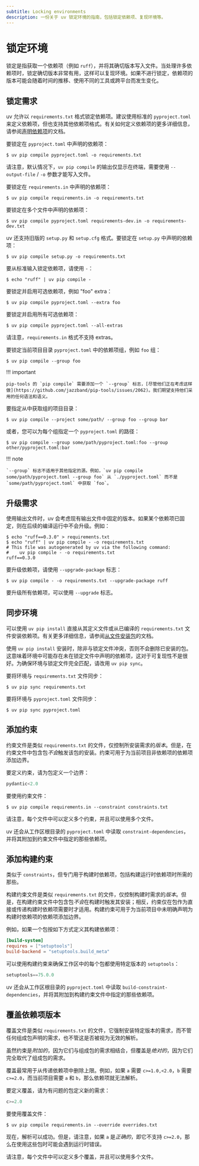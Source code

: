 ```yaml
---
subtitle: Locking environments
description: 一份关于 uv 锁定环境的指南，包括锁定依赖项、复现环境等。
---
```


# 锁定环境

锁定是指获取一个依赖项（例如 `ruff`），并将其确切版本写入文件。当处理许多依赖项时，锁定确切版本非常有用，这样可以复现环境。如果不进行锁定，依赖项的版本可能会随着时间的推移、使用不同的工具或跨平台而发生变化。

## 锁定需求

uv 允许以 `requirements.txt` 格式锁定依赖项。建议使用标准的 `pyproject.toml` 来定义依赖项，但也支持其他依赖项格式。有关如何定义依赖项的更多详细信息，请参阅[声明依赖项](dependencies.md)的文档。

要锁定在 `pyproject.toml` 中声明的依赖项：

```console
$ uv pip compile pyproject.toml -o requirements.txt
```

请注意，默认情况下，`uv pip compile` 的输出仅显示在终端，需要使用 `--output-file` / `-o` 参数才能写入文件。

要锁定在 `requirements.in` 中声明的依赖项：

```console
$ uv pip compile requirements.in -o requirements.txt
```

要锁定在多个文件中声明的依赖项：

```console
$ uv pip compile pyproject.toml requirements-dev.in -o requirements-dev.txt
```

uv 还支持旧版的 `setup.py` 和 `setup.cfg` 格式。要锁定在 `setup.py` 中声明的依赖项：

```console
$ uv pip compile setup.py -o requirements.txt
```

要从标准输入锁定依赖项，请使用 `-`：

```console
$ echo "ruff" | uv pip compile -
```

要锁定并启用可选依赖项，例如 "foo" extra：

```console
$ uv pip compile pyproject.toml --extra foo
```

要锁定并启用所有可选依赖项：

```console
$ uv pip compile pyproject.toml --all-extras
```

请注意，`requirements.in` 格式不支持 extras。

要锁定当前项目目录 `pyproject.toml` 中的依赖项组，例如 `foo` 组：

```console
$ uv pip compile --group foo
```

!!! important

    pip-tools 的 `pip compile` 需要添加一个 `--group` 标志，[尽管他们正在考虑这样做](https://github.com/jazzband/pip-tools/issues/2062)。我们期望支持他们采用的任何语法和语义。

要指定从中获取组的项目目录：

```console
$ uv pip compile --project some/path/ --group foo --group bar
```

或者，您可以为每个组指定一个 `pyproject.toml` 的路径：

```console
$ uv pip compile --group some/path/pyproject.toml:foo --group other/pyproject.toml:bar
```

!!! note

    `--group` 标志不适用于其他指定的源。例如，`uv pip compile some/path/pyproject.toml --group foo` 从 `./pyproject.toml` 而不是 `some/path/pyproject.toml` 中获取 `foo`。

## 升级需求

使用输出文件时，uv 会考虑现有输出文件中固定的版本。如果某个依赖项已固定，则在后续的编译运行中不会升级。例如：

```console
$ echo "ruff==0.3.0" > requirements.txt
$ echo "ruff" | uv pip compile - -o requirements.txt
# This file was autogenerated by uv via the following command:
#    uv pip compile - -o requirements.txt
ruff==0.3.0
```

要升级依赖项，请使用 `--upgrade-package` 标志：

```console
$ uv pip compile - -o requirements.txt --upgrade-package ruff
```

要升级所有依赖项，可以使用 `--upgrade` 标志。

## 同步环境

可以使用 `uv pip install` 直接从其定义文件或从已编译的 `requirements.txt` 文件安装依赖项。有关更多详细信息，请参阅[从文件安装包](packages.md#_4)的文档。

使用 `uv pip install` 安装时，除非与锁定文件冲突，否则不会删除已安装的包。这意味着环境中可能存在未在锁定文件中声明的依赖项，这对于可复现性不是很好。为确保环境与锁定文件完全匹配，请改用 `uv pip sync`。

要将环境与 `requirements.txt` 文件同步：

```console
$ uv pip sync requirements.txt
```

要将环境与 `pyproject.toml` 文件同步：

```console
$ uv pip sync pyproject.toml
```

## 添加约束

约束文件是类似 `requirements.txt` 的文件，仅控制所安装需求的*版本*。但是，在约束文件中包含包*不会*触发该包的安装。约束可用于为当前项目非依赖项的依赖项添加边界。

要定义约束，请为包定义一个边界：

```python title="constraints.txt"
pydantic<2.0
```

要使用约束文件：

```console
$ uv pip compile requirements.in --constraint constraints.txt
```

请注意，每个文件中可以定义多个约束，并且可以使用多个文件。

uv 还会从工作区根目录的 `pyproject.toml` 中读取 `constraint-dependencies`，并将其附加到约束文件中指定的那些依赖项。

## 添加构建约束

类似于 `constraints`，但专门用于构建时依赖项，包括构建运行时依赖项时所需的那些。

构建约束文件是类似 `requirements.txt` 的文件，仅控制构建时需求的*版本*。但是，在构建约束文件中包含包*不会*在构建时触发其安装；相反，约束仅在包作为直接或传递构建时依赖项需要时才适用。构建约束可用于为当前项目中未明确声明为构建时依赖项的依赖项添加边界。

例如，如果一个包按如下方式定义其构建依赖项：

```toml title="pyproject.toml"
[build-system]
requires = ["setuptools"]
build-backend = "setuptools.build_meta"
```

可以使用构建约束来确保工作区中的每个包都使用特定版本的 `setuptools`：

```python title="build-constraints.txt"
setuptools==75.0.0
```

uv 还会从工作区根目录的 `pyproject.toml` 中读取 `build-constraint-dependencies`，并将其附加到构建约束文件中指定的那些依赖项。

## 覆盖依赖项版本

覆盖文件是类似 `requirements.txt` 的文件，它强制安装特定版本的需求，而不管任何组成包声明的需求，也不管这是否被视为无效的解析。

虽然约束是*附加的*，因为它们与组成包的需求相结合，但覆盖是*绝对的*，因为它们完全取代了组成包的需求。

覆盖最常用于从传递依赖项中删除上限。例如，如果 `a` 需要 `c>=1.0,<2.0`，`b` 需要 `c>=2.0`，而当前项目需要 `a` 和 `b`，那么依赖项就无法解析。

要定义覆盖，请为有问题的包定义新的需求：

```python title="overrides.txt"
c>=2.0
```

要使用覆盖文件：

```console
$ uv pip compile requirements.in --override overrides.txt
```

现在，解析可以成功。但是，请注意，如果 `a` 是*正确的*，即它不支持 `c>=2.0`，那么在使用这些包时可能会遇到运行时错误。

请注意，每个文件中可以定义多个覆盖，并且可以使用多个文件。
